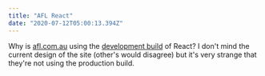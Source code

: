 ```yaml
---
title: "AFL React"
date: "2020-07-12T05:00:13.394Z"
---
```


Why is [afl.com.au](https://afl.com.au) using the [development build](https://harrisons-shared-images.s3-ap-southeast-2.amazonaws.com/86cbcd67-65ed-45c7-903d-6c5a979472d8) of React? I don't mind the current design of the site (other's would disagree) but it's very strange that they're not using the production build.  